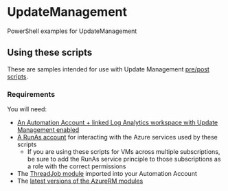 # UpdateManagement
PowerShell examples for UpdateManagement

## Using these scripts

These are samples intended for use with Update Management [pre/post scripts](https://docs.microsoft.com/azure/automation/pre-post-scripts). 

### Requirements

You will need:
* [An Automation Account + linked Log Analytics workspace with Update Management enabled](https://docs.microsoft.com/azure/automation/automation-update-management)
* [A RunAs account](https://docs.microsoft.com/azure/automation/manage-runas-account) for interacting with the Azure services used by these scripts
  * If you are using these scripts for VMs across multiple subscriptions, be sure to add the RunAs service principle to those subscriptions as a role with the correct permissions
* The [ThreadJob module](https://www.powershellgallery.com/packages/ThreadJob/2.0.0) imported into your Automation Account
* The [latest versions of the AzureRM modules](https://docs.microsoft.com/azure/automation/automation-update-azure-modules)
